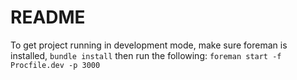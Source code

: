# README

To get project running in development mode, make sure foreman is installed, `bundle install` then run the following:
`foreman start -f Procfile.dev -p 3000`
